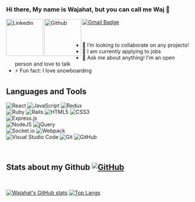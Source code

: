 ### Hi there, My name is Wajahat, but you can call me Waj 👋
<a href="https://www.linkedin.com/in/wajahat-shoukat-3397a9143/">
  <img align="left" alt="Linkedin" width="100px" src="https://img.shields.io/badge/linkedin-%230077B5.svg?style=for-the-badge&logo=linkedin&logoColor=white" />
</a>

<a href="https://github.com/waj919">
  <img align="left" alt="Github" width="100px" src="https://img.shields.io/badge/github-%23121011.svg?style=for-the-badge&logo=github&logoColor=white" />
</a>

[![Gmail Badge](https://img.shields.io/badge/-wajahatshoukat@gmail.com-c14438?style=flat-square&logo=Gmail&logoColor=white&link=mailto:wajahatshoukat@gmail.com)](mailto:wajahatshoukat@gmail.com)

<br/>

- 👯 I’m looking to collaborate on any projects! 
- 🤔 I am currently applying to jobs
- 💬 Ask me about anything! I'm an open person and love to talk
- ⚡ Fun fact: I love snowboarding

## Languages and Tools
![React](https://img.shields.io/badge/react-%2320232a.svg?style=for-the-badge&logo=react&logoColor=%2361DAFB)
![JavaScript](https://img.shields.io/badge/javascript-%23323330.svg?style=for-the-badge&logo=javascript&logoColor=%23F7DF1E)
![Redux](https://img.shields.io/badge/redux-%23593d88.svg?style=for-the-badge&logo=redux&logoColor=white)
<br/>
![Ruby](https://img.shields.io/badge/ruby-%23CC342D.svg?style=for-the-badge&logo=ruby&logoColor=white)
![Rails](https://img.shields.io/badge/rails-%23CC0000.svg?style=for-the-badge&logo=ruby-on-rails&logoColor=white)
![HTML5](https://img.shields.io/badge/html5-%23E34F26.svg?style=for-the-badge&logo=html5&logoColor=white)
![CSS3](https://img.shields.io/badge/css3-%231572B6.svg?style=for-the-badge&logo=css3&logoColor=white)
<br/>
![Express.js](https://img.shields.io/badge/express.js-%23404d59.svg?style=for-the-badge&logo=express&logoColor=%2361DAFB)	
![NodeJS](https://img.shields.io/badge/node.js-6DA55F?style=for-the-badge&logo=node.js&logoColor=white)
![jQuery](https://img.shields.io/badge/jquery-%230769AD.svg?style=for-the-badge&logo=jquery&logoColor=white)
<br/>
![Socket.io](https://img.shields.io/badge/Socket.io-black?style=for-the-badge&logo=socket.io&badgeColor=010101)
![Webpack](https://img.shields.io/badge/webpack-%238DD6F9.svg?style=for-the-badge&logo=webpack&logoColor=black)
<br/>
![Visual Studio Code](https://img.shields.io/badge/Visual%20Studio%20Code-0078d7.svg?style=for-the-badge&logo=visual-studio-code&logoColor=white)
![Git](https://img.shields.io/badge/git-%23F05033.svg?style=for-the-badge&logo=git&logoColor=white)
![GitHub](https://img.shields.io/badge/github-%23121011.svg?style=for-the-badge&logo=github&logoColor=white)

<br/> 

## Stats about my Github  [![GitHub](https://img.shields.io/badge/--181717?logo=github&logoColor=ffffff)](https://github.com/waj919)

<br/>

<p float="left">
  
[![Wajahat's GitHub stats](https://github-readme-stats.vercel.app/api?username=waj919&theme=react&show_icons=true)](https://github.com/waj919) [![Top Langs](https://github-readme-stats.vercel.app/api/top-langs/?username=waj919&layout=compact)](https://github.com/waj919)
  
</p>
<!--
**waj919/waj919** is a ✨ _special_ ✨ repository because its `README.md` (this file) appears on your GitHub profile.

Here are some ideas to get you started:

- 🔭 I’m currently working on ...
- 🌱 I’m currently learning ...
- 👯 I’m looking to collaborate on ...
- 🤔 I’m looking for help with ...
- 💬 Ask me about ...
- 📫 How to reach me: ...
- 😄 Pronouns: ...
- ⚡ Fun fact: ...
-->

